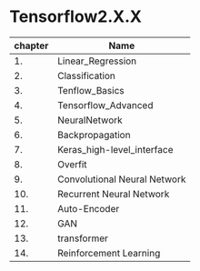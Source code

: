 # Tensorflow2.X.X
|chapter|Name|
|---|---|
|1.|Linear_Regression|
|2.|Classification|
|3.|Tenflow_Basics|
|4.|Tensorflow_Advanced|
|5.|NeuralNetwork|
|6.|Backpropagation|
|7.|Keras_high-level_interface|
|8.|Overfit|
|9.|Convolutional Neural Network|
|10.|Recurrent Neural Network|
|11.|Auto-Encoder|
|12.|GAN|
|13.|transformer|
|14.|Reinforcement Learning|
